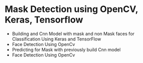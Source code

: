 # Mask Detection using OpenCV, Keras, Tensorflow

<ul>
    <li>Building and Cnn Model with mask and non Mask faces for Classification Using Keras and TensorFlow</li>
    <li>Face Detection Using OpenCv</li>
    <li>Predicting for Mask with previously build Cnn model  </li>
    <li>Face Detection Using OpenCv</li>
</ul>

